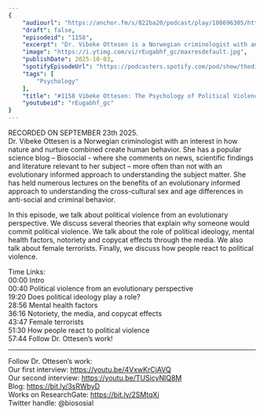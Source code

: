 ```yaml
---
{
	"audiourl": "https://anchor.fm/s/822ba20/podcast/play/108696305/https%3A%2F%2Fd3ctxlq1ktw2nl.cloudfront.net%2Fstaging%2F2025-8-23%2F59269b67-ab28-1999-672b-22cda02a2a89.m4a",
	"draft": false,
	"episodeid": "1158",
	"excerpt": "Dr. Vibeke Ottesen is a Norwegian criminologist with an interest in how nature and nurture combined create human behavior. She has a popular science blog – Biosocial - where she comments on news, scientific findings and literature relevant to her subject – more often than not with an evolutionary informed approach to understanding the subject matter. She has held numerous lectures on the benefits of an evolutionary informed approach to understanding the cross-cultural sex and age differences in anti-social and criminal behavior. ",
	"image": "https://i.ytimg.com/vi/rEugabhf_gc/maxresdefault.jpg",
	"publishDate": 2025-10-03,
	"spotifyEpisodeUrl": "https://podcasters.spotify.com/pod/show/thedissenter/episodes/1158-Vibeke-Ottesen-The-Psychology-of-Political-Violence-e38jl9h",
	"tags": [
		"Psychology"
	],
	"title": "#1158 Vibeke Ottesen: The Psychology of Political Violence",
	"youtubeid": "rEugabhf_gc"
}
---
```

RECORDED ON SEPTEMBER 23th 2025.  
Dr. Vibeke Ottesen is a Norwegian criminologist with an interest in how nature and nurture combined create human behavior. She has a popular science blog – Biosocial - where she comments on news, scientific findings and literature relevant to her subject – more often than not with an evolutionary informed approach to understanding the subject matter. She has held numerous lectures on the benefits of an evolutionary informed approach to understanding the cross-cultural sex and age differences in anti-social and criminal behavior. 

In this episode, we talk about political violence from an evolutionary perspective. We discuss several theories that explain why someone would commit political violence. We talk about the role of political ideology, mental health factors, notoriety and copycat effects through the media. We also talk about female terrorists. Finally, we discuss how people react to political violence.

Time Links:  
<time>00:00</time> Intro  
<time>00:40</time> Political violence from an evolutionary perspective  
<time>19:20</time> Does political ideology play a role?  
<time>28:56</time> Mental health factors  
<time>36:16</time> Notoriety, the media, and copycat effects  
<time>43:47</time> Female terrorists  
<time>51:30</time> How people react to political violence  
<time>57:44</time> Follow Dr. Ottesen’s work!

---

Follow Dr. Ottesen’s work:  
Our first interview: https://youtu.be/4VxwKrCjAVQ  
Our second interview: https://youtu.be/TUSicyNlQ8M  
Blog: https://bit.ly/3sRWbyD  
Works on ResearchGate: https://bit.ly/2SMtqXi  
Twitter handle: @biososial

